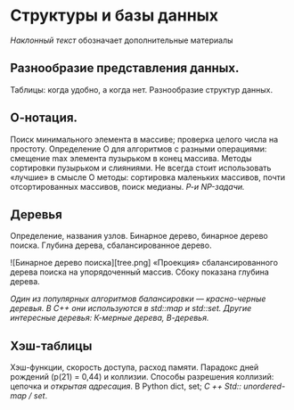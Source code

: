 # Структуры и базы данных

_Наклонный текст_ обозначает дополнительные материалы

## Разнообразие представления данных.

Таблицы: когда удобно, а когда нет. Разнообразие структур данных.

## О-нотация.
Поиск минимального элемента в массиве; проверка целого числа на простоту. Определение O для алгоритмов с разными операциями: смещение max элемента пузырьком в конец массива. Методы сортировки пузырьком и слияниями. Не всегда стоит использовать
«лучшие» в смысле О методы: сортировка маленьких массивов, почти отсортированных массивов, поиск медианы. _Р-и NP-задачи._

## Деревья
Определение, названия узлов. Бинарное дерево, бинарное дерево поиска. Глубина дерева, сбалансированное дерево.

![Бинарное дерево поиска][tree.png]
«Проекция» сбалансированного дерева поиска на упорядоченный массив. Сбоку показана глубина дерева.

_Один из популярных алгоритмов балансировки — красно-черные деревья. В C++ они используются в std::map и std::set. Другие интересные деревья: К-мерные дерева, В-деревья._

## Хэш-таблицы
Хэш-функции, скорость доступа, расход памяти. Парадокс дней рождений (р(21) = 0,44) и коллизии. Способы разрешения коллизий: цепочка и _открытая адресация_. В Python dict, set; _С ++ Std:: unordered-map / set_.

